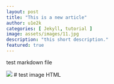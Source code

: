 ```yaml
---
layout: post
title: "This is a new article"
author: u1e2k
categories: [ Jekyll, tutorial ]
image: assets/images/11.jpg
description: "this short description."
featured: true
---
```


test markdown file


<img src="https://avatars.githubusercontent.com/u/118117293?v=4">
# test image HTML